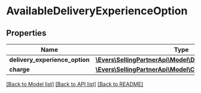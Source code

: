 # AvailableDeliveryExperienceOption

## Properties
Name | Type | Description | Notes
------------ | ------------- | ------------- | -------------
**delivery_experience_option** | [**\Evers\SellingPartnerApi\Model\DeliveryExperienceOption**](DeliveryExperienceOption.md) |  | 
**charge** | [**\Evers\SellingPartnerApi\Model\CurrencyAmount**](CurrencyAmount.md) |  | 

[[Back to Model list]](../README.md#documentation-for-models) [[Back to API list]](../README.md#documentation-for-api-endpoints) [[Back to README]](../README.md)


